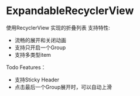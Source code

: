 # ExpandableRecyclerView
使用RecyclerView 实现的折叠列表
支持特性:
- 流畅的展开和关闭动画
- 支持只开启一个Group
- 支持多类型item


Todo Features：
- 支持Sticky Header
- 点击最后一个Group展开时，可以自动上滑
